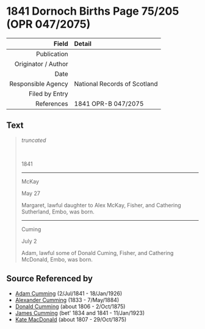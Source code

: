 ﻿---
layout: page
permalink: /sources/s48526604
---

# 1841 Dornoch Births Page 75/205 (OPR 047/2075)

Field | Detail
---:|:---
Publication | 
Originator / Author | 
Date | 
Responsible Agency | National Records of Scotland
Filed by Entry | 
References | 1841 OPR-B 047/2075

## Text

> _truncated_
>
> <br/>
>
> 1841
>
> ---
>
> McKay
>
> May 27
>
> Margaret, lawful daughter to Alex McKay, Fisher, and Cathering Sutherland, Embo, was born.
>
> ---
>
> Cuming
>
> July 2
>
> Adam, lawful some of Donald Cuming, Fisher, and Cathering McDonald, Embo, was born.
>

## Source Referenced by

* [Adam Cumming](../people/@55409960@-adam-cumming-b1841-7-2-d1926-1-18.md) (2/Jul/1841 - 18/Jan/1926)
* [Alexander Cumming](../people/@7028096@-alexander-cumming-b1833-d1884-5-7.md) (1833 - 7/May/1884)
* [Donald Cumming](../people/@45726416@-donald-cumming-b1806-d1875-10-2.md) (about 1806 - 2/Oct/1875)
* [James Cumming](../people/@66384942@-james-cumming-b1834~1841-d1923-1-11.md) (bet' 1834 and 1841 - 11/Jan/1923)
* [Kate MacDonald](../people/@28255030@-kate-macdonald-b1807-d1875-10-29.md) (about 1807 - 29/Oct/1875)
